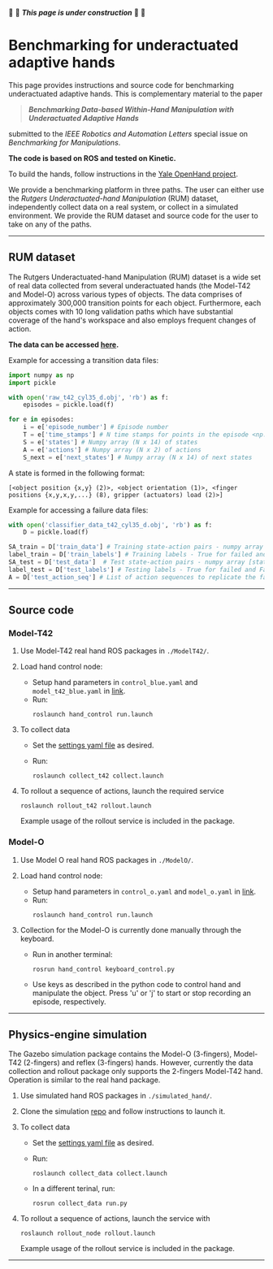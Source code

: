 :construction_worker: :construction: **_This page is under construction_** :construction: :construction_worker:


# Benchmarking for underactuated adaptive hands

This page provides instructions and source code for benchmarking underactuated adaptive hands. This is complementary material to the paper

> ***Benchmarking Data-based Within-Hand Manipulation with Underactuated Adaptive Hands***

submitted to the *IEEE Robotics and Automation Letters* special issue on *Benchmarking for Manipulations*.

**The code is based on ROS and tested on Kinetic.**

To build the hands, follow instructions in the [Yale OpenHand project](https://www.eng.yale.edu/grablab/openhand/).

We provide a benchmarking platform in three paths. The user can either use the *Rutgers Underactuated-hand Manipulation* (RUM) dataset, independently collect data on a real system, or collect in a simulated environment. We provide the RUM dataset and source code for the user to take on any of the paths.  

---
## RUM dataset

The Rutgers Underactuated-hand Manipulation (RUM) dataset is a wide set of real data collected from several underactuated hands (the Model-T42 and Model-O) across various types of objects. The data comprises of approximately 300,000 transition points for each object. Furthermore, each objects comes with 10 long validation paths which have substantial coverage of the hand's workspace and also employs frequent changes of action. 

**The data can be accessed [here](https://robotics.cs.rutgers.edu/rum-dataset/).**

Example for accessing a transition data files:
```python
import numpy as np
import pickle

with open('raw_t42_cyl35_d.obj', 'rb') as f: 
    episodes = pickle.load(f)

for e in episodes:
    i = e['episode_number'] # Episode number
    T = e['time_stamps'] # N time stamps for points in the episode <np.array>
    S = e['states'] # Numpy array (N x 14) of states
    A = e['actions'] # Numpy array (N x 2) of actions
    S_next = e['next_states'] # Numpy array (N x 14) of next states
```

A state is formed in the following format:
```
[<object position {x,y} (2)>, <object orientation (1)>, <finger positions {x,y,x,y,...} (8), gripper (actuators) load (2)>]
```

Example for accessing a failure data files:
```python
with open('classifier_data_t42_cyl35_d.obj', 'rb') as f: 
    D = pickle.load(f)

SA_train = D['train_data'] # Training state-action pairs - numpy array [states, actions] (N x 15)
label_train = D['train_labels'] # Training labels - True for failed and False for normal
SA_test = D['test_data']  # Test state-action pairs - numpy array [states, actions] (N x 15)
label_test = D['test_labels'] # Testing labels - True for failed and False for normal
A = D['test_action_seq'] # List of action sequences to replicate the failure data
```
---

## Source code

### Model-T42

1. Use Model-T42 real hand ROS packages in `./ModelT42/`.

2. Load hand control node:
   - Setup hand parameters in `control_blue.yaml` and `model_t42_blue.yaml` in [link](https://github.com/avishais/underactuated_hand_benchmarking/tree/master/ModelT42/hand_control/param). 
   - Run:
        ```
        roslaunch hand_control run.launch
        ```

3. To collect data
   - Set the [settings yaml file](https://github.com/avishais/underactuated_hand_benchmarking/tree/master/ModelT42/collect_t42/param/settings.yaml) as desired. 
   - Run:

      ```
      roslaunch collect_t42 collect.launch
      ```

4. To rollout a sequence of actions, launch the required service
   ```
   roslaunch rollout_t42 rollout.launch
   ```
   Example usage of the rollout service is included in the package.


### Model-O

1. Use Model O real hand ROS packages in `./ModelO/`.

2. Load hand control node:
   - Setup hand parameters in `control_o.yaml` and `model_o.yaml` in [link](https://github.com/avishais/underactuated_hand_benchmarking/tree/master/ModelO/hand_control/param). 
   - Run:
        ```
        roslaunch hand_control run.launch
        ```

3. Collection for the Model-O is currently done manually through the keyboard. 

    - Run in another terminal:
        ```
        rosrun hand_control keyboard_control.py
        ```
    - Use keys as described in the python code to control hand and manipulate the object. Press 'u' or 'j' to start or stop recording an episode, respectively.

---

## Physics-engine simulation

The Gazebo simulation package contains the Model-O (3-fingers), Model-T42 (2-fingers) and reflex (3-fingers) hands. However, currently the data collection and rollout package only supports the 2-fingers Model-T42 hand. Operation is similar to the real hand package.

1. Use simulated hand ROS packages in `./simulated_hand/`. 

2. Clone the simulation [repo](https://github.com/avishais/gazebo_adaptive_hand_simulator.git) and follow instructions to launch it.

3. To collect data
   - Set the [settings yaml file](https://github.com/avishais/underactuated_hand_benchmarking/tree/master/simulated_hand/collect_data/param/settings.yaml) as desired. 
   - Run:

      ```
      roslaunch collect_data collect.launch
      ```
   - In a different terinal, run:
      ```
      rosrun collect_data run.py
      ```

4. To rollout a sequence of actions, launch the service with
   ```
   roslaunch rollout_node rollout.launch
   ```
   Example usage of the rollout service is included in the package.

---
